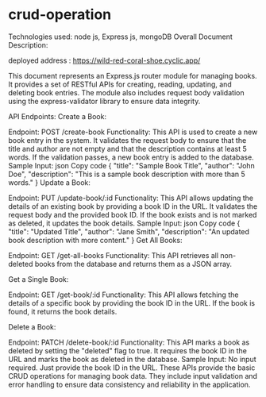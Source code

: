 # crud-operation
Technologies used: node js, Express js, mongoDB
Overall Document Description: 

   deployed address : https://wild-red-coral-shoe.cyclic.app/

This document represents an Express.js router module for managing books. It provides a set of RESTful APIs for creating, reading, updating, and deleting book entries. The module also includes request body validation using the express-validator library to ensure data integrity.

API Endpoints:
Create a Book:

Endpoint: POST /create-book
Functionality: This API is used to create a new book entry in the system. It validates the request body to ensure that the title and author are not empty and that the description contains at least 5 words. If the validation passes, a new book entry is added to the database.
Sample Input:
json
Copy code
{
  "title": "Sample Book Title",
  "author": "John Doe",
  "description": "This is a sample book description with more than 5 words."
}
Update a Book:

Endpoint: PUT /update-book/:id
Functionality: This API allows updating the details of an existing book by providing a book ID in the URL. It validates the request body and the provided book ID. If the book exists and is not marked as deleted, it updates the book details.
Sample Input:
json
Copy code
{
  "title": "Updated Title",
  "author": "Jane Smith",
  "description": "An updated book description with more content."
}
Get All Books:

Endpoint: GET /get-all-books
Functionality: This API retrieves all non-deleted books from the database and returns them as a JSON array.

Get a Single Book:

Endpoint: GET /get-book/:id
Functionality: This API allows fetching the details of a specific book by providing the book ID in the URL. If the book is found, it returns the book details.

Delete a Book:

Endpoint: PATCH /delete-book/:id
Functionality: This API marks a book as deleted by setting the "deleted" flag to true. It requires the book ID in the URL and marks the book as deleted in the database.
Sample Input: No input required. Just provide the book ID in the URL.
These APIs provide the basic CRUD operations for managing book data. They include input validation and error handling to ensure data consistency and reliability in the application.
